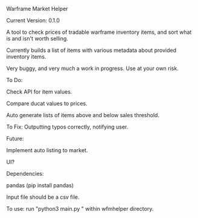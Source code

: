 Warframe Market Helper

Current Version: 0.1.0


A tool to check prices of tradable warframe inventory items, and sort what is and isn't worth selling.

Currently builds a list of items with various metadata about provided inventory items.

Very buggy, and very much a work in progress. Use at your own risk.


To Do: 

Check API for item values.

Compare ducat values to prices.

Auto generate lists of items above and below sales threshold.


To Fix: Outputting typos correctly, notifying user.


Future:

Implement auto listing to market.

UI?


Dependencies: 

pandas (pip install pandas)


Input file should be a csv file.

To use: run "python3 main.py <path to file>" within wfmhelper directory.
